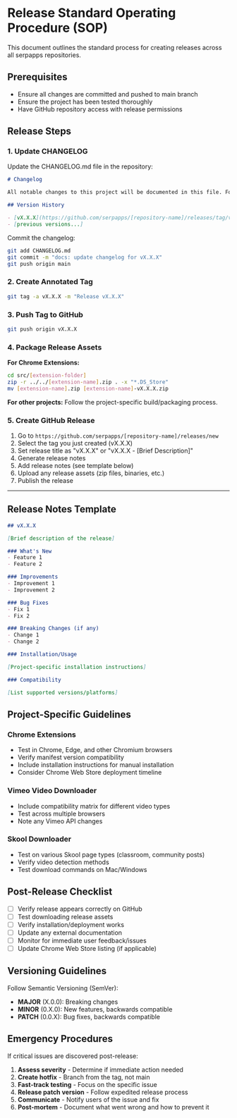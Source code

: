 # Release Standard Operating Procedure (SOP)

This document outlines the standard process for creating releases across all serpapps repositories.

## Prerequisites

- Ensure all changes are committed and pushed to main branch
- Ensure the project has been tested thoroughly
- Have GitHub repository access with release permissions

## Release Steps

### 1. Update CHANGELOG

Update the CHANGELOG.md file in the repository:

```markdown
# Changelog

All notable changes to this project will be documented in this file. For detailed release notes, see [GitHub Releases](https://github.com/serpapps/[repository-name]/releases).

## Version History

- [vX.X.X](https://github.com/serpapps/[repository-name]/releases/tag/vX.X.X)
- [previous versions...]
```

Commit the changelog:
```bash
git add CHANGELOG.md
git commit -m "docs: update changelog for vX.X.X"
git push origin main
```

### 2. Create Annotated Tag

```bash
git tag -a vX.X.X -m "Release vX.X.X"
```

### 3. Push Tag to GitHub

```bash
git push origin vX.X.X
```

### 4. Package Release Assets

**For Chrome Extensions:**

```bash
cd src/[extension-folder]
zip -r ../../[extension-name].zip . -x "*.DS_Store"
mv [extension-name].zip [extension-name]-vX.X.X.zip
```

**For other projects:**
Follow the project-specific build/packaging process.

### 5. Create GitHub Release

1. Go to `https://github.com/serpapps/[repository-name]/releases/new`
2. Select the tag you just created (vX.X.X)
3. Set release title as "vX.X.X" or "vX.X.X - [Brief Description]"
4. Generate release notes
5. Add release notes (see template below)
6. Upload any release assets (zip files, binaries, etc.)
7. Publish the release

---

## Release Notes Template

```markdown
## vX.X.X

[Brief description of the release]

### What's New
- Feature 1
- Feature 2

### Improvements
- Improvement 1
- Improvement 2

### Bug Fixes
- Fix 1
- Fix 2

### Breaking Changes (if any)
- Change 1
- Change 2

### Installation/Usage

[Project-specific installation instructions]

### Compatibility

[List supported versions/platforms]
```

## Project-Specific Guidelines

### Chrome Extensions
- Test in Chrome, Edge, and other Chromium browsers
- Verify manifest version compatibility
- Include installation instructions for manual installation
- Consider Chrome Web Store deployment timeline

### Vimeo Video Downloader
- Include compatibility matrix for different video types
- Test across multiple browsers
- Note any Vimeo API changes

### Skool Downloader
- Test on various Skool page types (classroom, community posts)
- Verify video detection methods
- Test download commands on Mac/Windows

## Post-Release Checklist

- [ ] Verify release appears correctly on GitHub
- [ ] Test downloading release assets
- [ ] Verify installation/deployment works
- [ ] Update any external documentation
- [ ] Monitor for immediate user feedback/issues
- [ ] Update Chrome Web Store listing (if applicable)

## Versioning Guidelines

Follow Semantic Versioning (SemVer):
- **MAJOR** (X.0.0): Breaking changes
- **MINOR** (0.X.0): New features, backwards compatible
- **PATCH** (0.0.X): Bug fixes, backwards compatible

## Emergency Procedures

If critical issues are discovered post-release:

1. **Assess severity** - Determine if immediate action needed
2. **Create hotfix** - Branch from the tag, not main
3. **Fast-track testing** - Focus on the specific issue
4. **Release patch version** - Follow expedited release process
5. **Communicate** - Notify users of the issue and fix
6. **Post-mortem** - Document what went wrong and how to prevent it
